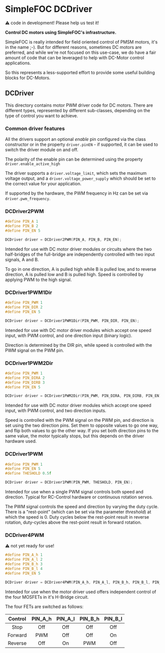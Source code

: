 # SimpleFOC DCDriver


:warning: code in development! Please help us test it!


**Control DC motors using SimpleFOC's infrastructure.**

SimpleFOC is really intended for field oriented control of PMSM motors, it's in the name ;-). But for different reasons, sometimes DC motors are preferred, and while we're not focused on this use-case, we do have a fair amount of code that can be leveraged to help with DC-Motor control applications.

So this represents a less-supported effort to provide some useful building blocks for DC-Motors.

## DCDriver

This directory contains motor PWM driver code for DC motors. There are different types, represented by different sub-classes, depending on the type of control you want to achieve.

### Common driver features

All the drivers support an optional *enable* pin configured via the class constructor or in the property `driver.pinEN` - if supported, it can be used to switch the driver module on and off.

The polarity of the enable pin can be determined using the property `driver.enable_active_high`

The driver supports a `driver.voltage_limit`, which sets the maximum voltage output, and a `driver.voltage_power_supply` which should be set to the correct value for your application.

If supported by the hardware, the PWM frequency in Hz can be set via `driver.pwm_frequency`.


### DCDriver2PWM

```c++
#define PIN_A 1
#define PIN_B 2
#define PIN_EN 5

DCDriver driver = DCDriver2PWM(PIN_A, PIN_B, PIN_EN);
```

Intended for use with DC motor driver modules or circuits where the two half-bridges of the full-bridge are independently controlled with two input signals, A and B.

To go in one direction, A is pulled high while B is pulled low, and to reverse direction, A is pulled low and B is pulled high.
Speed is controlled by applying PWM to the high signal.

### DCDriver1PWM1Dir

```c++
#define PIN_PWM 1
#define PIN_DIR 2
#define PIN_EN 5

DCDriver driver = DCDriver1PWM1Dir(PIN_PWM, PIN_DIR, PIN_EN);
```

Intended for use with DC motor driver modules which accept one speed input, with PWM control, and one direction input (binary logic).

Direction is determined by the DIR pin, while speed is controlled with the PWM signal on the PWM pin.

### DCDriver1PWM2Dir

```c++
#define PIN_PWM 1
#define PIN_DIRA 2
#define PIN_DIRB 3
#define PIN_EN 5

DCDriver driver = DCDriver1PWM2Dir(PIN_PWM, PIN_DIRA, PIN_DIRB, PIN_EN);
```

Intended for use with DC motor driver modules which accept one speed input, with PWM control, and two direction inputs.

Speed is controlled with the PWM signal on the PWM pin, and direction is set using the two direction pins. Set them to opposite
values to go one way, and flip both values to go the other way. If you set both direction pins to the same value, the motor typically
stops, but this depends on the driver hardware used.


### DCDriver1PWM

```c++
#define PIN_PWM 1
#define PIN_EN 5
#define THESHOLD 0.5f

DCDriver driver = DCDriver1PWM(PIN_PWM, THESHOLD, PIN_EN);
```

Intended for use when a single PWM signal controls both speed and direction. Typical for RC-Control hardware or continuous rotation servos.

The PWM signal controls the speed and direction by varying the duty cycle. There is a "rest-point" (which can be set via the parameter *threshold*) at which the speed is 0. Duty cycles below the rest-point result in reverse rotation, duty-cycles above the rest-point result in forward rotation.

### DCDriver4PWM

:warning: not yet ready for use!

```c++
#define PIN_A_h 1
#define PIN_A_l 2
#define PIN_B_h 3
#define PIN_B_l 4
#define PIN_EN 5

DCDriver driver = DCDriver4PWM(PIN_A_h, PIN_A_l, PIN_B_h, PIN_B_l, PIN_EN);
```

Intended for use when the motor driver used offers independent control of the four MOSFETs in it's H-Bridge circuit.

The four FETs are switched as follows:

| Control | PIN_A_h | PIN_A_l | PIN_B_h | PIN_B_l |
|:-------:|:-------:|:-------:|:-------:|:-------:|
| Stop    | Off | Off | Off | Off |
| Forward | PWM | Off | Off | On  |
| Reverse | Off | On  | PWM | Off |

